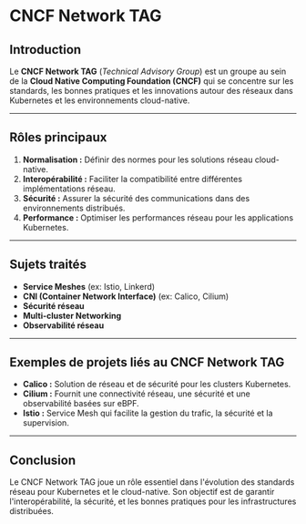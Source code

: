 # CNCF Network TAG

## Introduction
Le **CNCF Network TAG** (*Technical Advisory Group*) est un groupe au sein de la **Cloud Native Computing Foundation (CNCF)** qui se concentre sur les standards, les bonnes pratiques et les innovations autour des réseaux dans Kubernetes et les environnements cloud-native.

---

## Rôles principaux
1. **Normalisation :** Définir des normes pour les solutions réseau cloud-native.
2. **Interopérabilité :** Faciliter la compatibilité entre différentes implémentations réseau.
3. **Sécurité :** Assurer la sécurité des communications dans des environnements distribués.
4. **Performance :** Optimiser les performances réseau pour les applications Kubernetes.

---

## Sujets traités
- **Service Meshes** (ex: Istio, Linkerd)
- **CNI (Container Network Interface)** (ex: Calico, Cilium)
- **Sécurité réseau**
- **Multi-cluster Networking**
- **Observabilité réseau**

---

## Exemples de projets liés au CNCF Network TAG
- **Calico :** Solution de réseau et de sécurité pour les clusters Kubernetes.
- **Cilium :** Fournit une connectivité réseau, une sécurité et une observabilité basées sur eBPF.
- **Istio :** Service Mesh qui facilite la gestion du trafic, la sécurité et la supervision.

---

## Conclusion
Le CNCF Network TAG joue un rôle essentiel dans l'évolution des standards réseau pour Kubernetes et le cloud-native. Son objectif est de garantir l'interopérabilité, la sécurité, et les bonnes pratiques pour les infrastructures distribuées.

